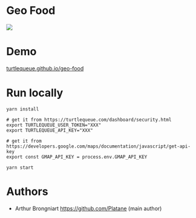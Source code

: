 # Geo Food

![](http://turtlequeue.github.io/geo-food/demo.gif)

# Demo

[turtlequeue.github.io/geo-food](http://turtlequeue.github.io/geo-food)


# Run locally

```
yarn install

# get it from https://turtlequeue.com/dashboard/security.html
export TURTLEQUEUE_USER_TOKEN="XXX"
export TURTLEQUEUE_API_KEY="XXX"

# get it from https://developers.google.com/maps/documentation/javascript/get-api-key
export const GMAP_API_KEY = process.env.GMAP_API_KEY

yarn start
```

# Authors

- Arthur Brongniart https://github.com/Platane (main author)
